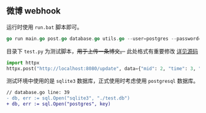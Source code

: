 ## 微博 webhook

运行时使用 `run.bat` 脚本即可。

```go
go run main.go post.go database.go utils.go --user=postgres --password=postgres --dbname=postgres
```

目录下 `test.py` 为测试脚本，~~用于上传一条博文。~~ 此处格式有重要修改 [详见源码](https://github.com/Drelf2018/weibo-webhook/blob/main/test.py)

```python
import httpx
httpx.post("http://localhost:8080/update", data={"mid": 2, "time": 3, "text": "测试"})
```

测试环境中使用的是 `sqlite3` 数据库，正式使用时考虑使用 `postgresql` 数据库。

```diff
// database.go line: 39
- db, err := sql.Open("sqlite3", "./test.db") 
+ db, err := sql.Open("postgres", key)
```

